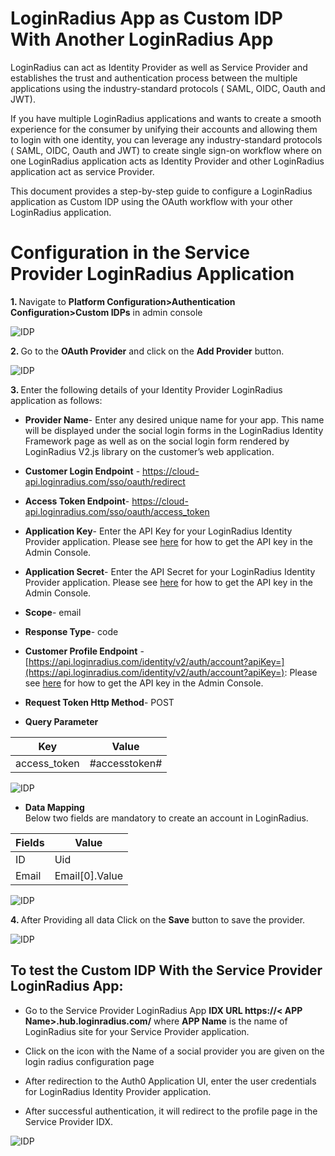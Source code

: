 
# LoginRadius App as Custom IDP With Another LoginRadius App


LoginRadius can act as Identity Provider as well as Service Provider and establishes the trust and authentication process between the multiple applications using the industry-standard protocols ( SAML, OIDC, Oauth and JWT).

  

If you have multiple LoginRadius applications and wants to create a smooth experience for the consumer by unifying their accounts and allowing them to login with one identity, you can leverage any industry-standard protocols ( SAML, OIDC, Oauth and JWT) to create single sign-on workflow where on one LoginRadius application acts as Identity Provider and other LoginRadius application act as service Provider.

  

This document provides a step-by-step guide to configure a LoginRadius application as Custom IDP using the OAuth workflow with your other LoginRadius application.


# Configuration in the Service Provider LoginRadius Application

<b> **1.** </b>  Navigate to **Platform Configuration>Authentication Configuration>Custom IDPs** in admin console
      
![IDP](https://apidocs.lrcontent.com/images/image1_1355462542351a0a6c3.96068926.png "IDP")  

<b> **2.** </b>  Go to the **OAuth Provider** and click on the **Add Provider** button.

![IDP](https://apidocs.lrcontent.com/images/image6_20302625423833f7f83.27175743.png "IDP")      
  

<b> **3.** </b>  Enter the following details of your Identity Provider LoginRadius application as follows:  
      
    

-   **Provider Name**- Enter any desired unique name for your app. This name will be displayed under the social login forms in the LoginRadius Identity Framework page as well as on the social login form rendered by LoginRadius V2.js library on the customer’s web application.
    
-   **Customer Login Endpoint** - https://cloud-api.loginradius.com/sso/oauth/redirect  
      
    
-   **Access Token Endpoint**- https://cloud-api.loginradius.com/sso/oauth/access_token
    
-   **Application Key**- Enter the API Key for your LoginRadius Identity Provider application. Please see [here](https://www.loginradius.com/docs/api/v2/admin-console/platform-security/api-key-and-secret/#api-key-and-secret) for how to get the API key in the Admin Console.
    
-   **Application Secret**- Enter the API Secret for your LoginRadius Identity Provider application. Please see [here](https://www.loginradius.com/docs/api/v2/admin-console/platform-security/api-key-and-secret/#api-key-and-secret) for how to get the API key in the Admin Console.
    
-   **Scope**- email
    
-   **Response Type**- code
    
-   **Customer Profile Endpoint** -[https://api.loginradius.com/identity/v2/auth/account?apiKey=](https://api.loginradius.com/identity/v2/auth/account?apiKey=)<Identity Provider LoginRadius API key>: Please see [here](https://www.loginradius.com/docs/api/v2/admin-console/platform-security/api-key-and-secret/#api-key-and-secret) for how to get the API key in the Admin Console.
    
-   **Request Token Http Method**- POST
    
-   **Query Parameter**  
      
    

|  Key  |   Value  |
|  ---  |--        |
| access_token  | #accesstoken# |

   ![IDP](https://apidocs.lrcontent.com/images/IDP-45_4713624b352cdf6d71.09942006.png "IDp")



-   **Data Mapping**  
    Below two fields are mandatory to create an account in LoginRadius.
    

|Fields| Value |
|------|--|
| ID     | Uid |
| Email     | Email[0].Value |  

   ![IDP](https://apidocs.lrcontent.com/images/idp-3_16809624b34e213cdc5.67499630.png "IDP")
  
<b> **4.** </b> After Providing all data Click on the **Save** button to save the provider.
  
![IDP](https://apidocs.lrcontent.com/images/image4_19601625423b538e835.26843659.png "IDP")

## To test the Custom IDP With the Service Provider LoginRadius App:

-   Go to the Service Provider LoginRadius App **IDX URL https://< APP Name>.hub.loginradius.com/** where **APP Name** is the name of LoginRadius site for your Service Provider application.  
      
    
-   Click on the icon with the Name of a social provider you are given on the login radius configuration page
    
-   After redirection to the Auth0 Application UI, enter the user credentials for LoginRadius Identity Provider application.
    
-   After successful authentication, it will redirect to the profile page in the Service Provider IDX.
    
![IDP](https://apidocs.lrcontent.com/images/image2_17017625423d81d6743.62989932.png "IDP")